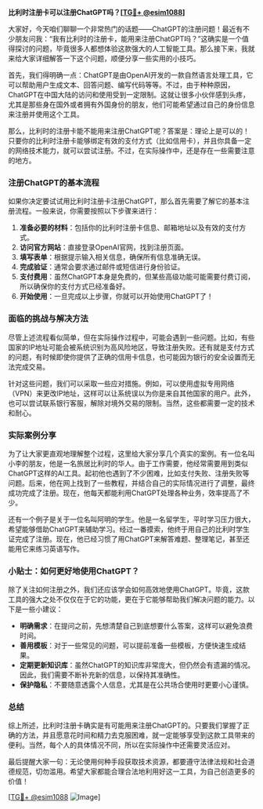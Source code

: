 **比利时注册卡可以注册ChatGPT吗？[[TG💪+ @esim1088](https://t.me/s/esim1088)]**

大家好，今天咱们聊聊一个非常热门的话题——ChatGPT的注册问题！最近有不少朋友问我：“我有比利时的注册卡，能用来注册ChatGPT吗？”这确实是一个值得探讨的问题，毕竟很多人都想体验这款强大的人工智能工具。那么接下来，我就来给大家详细解答一下这个问题，顺便分享一些实用的小技巧。

首先，我们得明确一点：ChatGPT是由OpenAI开发的一款自然语言处理工具，它可以帮助用户生成文本、回答问题、编写代码等等。不过，由于种种原因，ChatGPT在中国大陆的访问和使用受到一定限制。这就让很多小伙伴感到头疼，尤其是那些身在国外或者拥有外国身份的朋友，他们可能希望通过自己的身份信息来注册并使用这个工具。

那么，比利时的注册卡能不能用来注册ChatGPT呢？答案是：理论上是可以的！只要你的比利时注册卡能够绑定有效的支付方式（比如信用卡），并且你具备一定的网络技术能力，就可以尝试注册。不过，在实际操作中，还是存在一些需要注意的地方。

### 注册ChatGPT的基本流程

如果你决定要试试用比利时注册卡注册ChatGPT，那么首先需要了解它的基本注册流程。一般来说，你需要按照以下步骤来进行：

1. **准备必要的材料**：包括你的比利时注册卡信息、邮箱地址以及有效的支付方式。
2. **访问官方网站**：直接登录OpenAI官网，找到注册页面。
3. **填写表单**：根据提示输入相关信息，确保所有信息准确无误。
4. **完成验证**：通常会要求通过邮件或短信进行身份验证。
5. **支付费用**：虽然ChatGPT本身是免费的，但某些高级功能可能需要付费订阅，所以确保你的支付方式已经准备好。
6. **开始使用**：一旦完成以上步骤，你就可以开始使用ChatGPT了！

### 面临的挑战与解决方法

尽管上述流程看似简单，但在实际操作过程中，可能会遇到一些问题。比如，有些国家的IP地址可能会被系统识别为高风险地区，导致注册失败。还有就是支付方式的问题，有时候即使你提供了正确的信用卡信息，也可能因为银行的安全设置而无法完成交易。

针对这些问题，我们可以采取一些应对措施。例如，可以使用虚拟专用网络（VPN）来更改IP地址，这样可以让系统误以为你是来自其他国家的用户。此外，也可以尝试联系银行客服，解除对境外交易的限制。当然，这些都需要一定的技术和耐心。

### 实际案例分享

为了让大家更直观地理解整个过程，这里给大家分享几个真实的案例。有一位名叫小李的朋友，他是一名旅居比利时的华人。由于工作需要，他经常需要用到类似ChatGPT这样的AI工具。起初他也遇到了不少困难，比如支付失败、注册失败等问题。后来，他在网上找到了一些教程，并结合自己的实际情况进行了调整，最终成功完成了注册。现在，他每天都能利用ChatGPT处理各种业务，效率提高了不少。

还有一个例子是关于一位名叫阿明的学生。他是一名留学生，平时学习压力很大，希望能够借助ChatGPT来辅助学习。经过一番摸索，他终于用自己的比利时学生证完成了注册。现在，他已经习惯了用ChatGPT来解答难题、整理笔记，甚至还能用它来练习英语写作。

### 小贴士：如何更好地使用ChatGPT？

除了关注如何注册之外，我们还应该学会如何高效地使用ChatGPT。毕竟，这款工具的强大之处不仅仅在于它的功能，更在于它能够帮助我们解决问题的能力。以下是一些小建议：

- **明确需求**：在提问之前，先想清楚自己到底想要什么答案，这样可以避免浪费时间。
- **善用模板**：对于一些常见的问题，可以提前准备一些模板，方便快速生成结果。
- **定期更新知识库**：虽然ChatGPT的知识库非常庞大，但仍然会有遗漏的情况。因此，我们需要不断补充新的信息，以保持其准确性。
- **保护隐私**：不要随意透露个人信息，尤其是在公共场合使用时更要小心谨慎。

### 总结

综上所述，比利时注册卡确实是有可能用来注册ChatGPT的。只要我们掌握了正确的方法，并且愿意花时间和精力去克服困难，就一定能够享受到这款工具带来的便利。当然，每个人的具体情况不同，所以在实际操作中还需要灵活应对。

最后提醒大家一句：无论使用何种手段获取技术资源，都要遵守法律法规和社会道德规范，切勿滥用。希望大家都能合理合法地利用好这一工具，为自己创造更多的价值！

[[TG💪+ @esim1088](https://t.me/s/esim1088) ![Image](https://i.postimg.cc/4NQfJmqS/Snipaste-2025-05-13-00-14-12.png)]